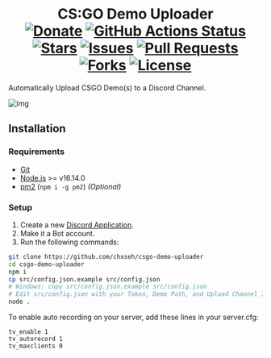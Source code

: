 <div align="center">
<h1>CS:GO Demo Uploader<br>
<a href="https://chse.dev/donate"><img alt="Donate" src="https://img.shields.io/badge/Donate_To_This_Project-brightgreen"></a>
<a href="https://github.com/ChxseH/csgo-demo-uploader/actions/workflows/linter.yml"><img alt="GitHub Actions Status" src="https://github.com/ChxseH/csgo-demo-uploader/actions/workflows/linter.yml/badge.svg"></a>
<a href="https://github.com/chxseh/csgo-demo-uploader/stargazers"><img alt="Stars" src="https://img.shields.io/github/stars/chxseh/csgo-demo-uploader"></a>
<a href="https://github.com/chxseh/csgo-demo-uploader/issues"><img alt="Issues" src="https://img.shields.io/github/issues/chxseh/csgo-demo-uploader"></a>
<a href="https://github.com/chxseh/csgo-demo-uploader/pulls"><img alt="Pull Requests" src="https://img.shields.io/github/issues-pr/chxseh/csgo-demo-uploader"></a>
<a href="https://github.com/chxseh/csgo-demo-uploader/network"><img alt="Forks" src="https://img.shields.io/github/forks/chxseh/csgo-demo-uploader"></a>
<a href="https://github.com/chxseh/csgo-demo-uploader/blob/main/LICENSE.md"><img alt="License" src="https://img.shields.io/github/license/chxseh/csgo-demo-uploader"></a>
</h1></div>

Automatically Upload CSGO Demo(s) to a Discord Channel.


![img](https://i.imgur.com/9xDT2AY.png)

## Installation  

### Requirements  
- [Git](https://git-scm.com/)
- [Node.js](https://nodejs.org/) >= v16.14.0
- [pm2](https://www.npmjs.com/package/pm2) (`npm i -g pm2`) *(Optional)*

### Setup  
1. Create a new [Discord Application](https://discord.com/developers/applications).
2. Make it a Bot account.
3. Run the following commands:
```bash
git clone https://github.com/chxseh/csgo-demo-uploader
cd csgo-demo-uploader
npm i
cp src/config.json.example src/config.json
# Windows: copy src/config.json.example src/config.json
# Edit src/config.json with your Token, Demo Path, and Upload Channel ID.
node .
```

To enable auto recording on your server, add these lines in your server.cfg:
```
tv_enable 1
tv_autorecord 1
tv_maxclients 0
```
